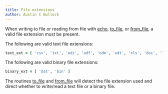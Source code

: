 ```yaml
---
title: File extensions
author: Austin C Bullock
---
```


When writing to file or reading from file with [echo](../Ref/echo.html), [to_file](../Ref/to_file.html), or [from_file](../Ref/from_file.html), a valid file extension must be present.

The following are valid text file extensions:

```fortran
text_ext = [ 'csv', 'txt', 'ods', 'odf', 'odm', 'odt', 'xls', 'doc', 'log', 'rtf', 'org', 'dbf' ]
```

The following are valid binary file extensions:

```fortran
binary_ext = [ 'dat', 'bin' ]
```

The routines [to_file](../Ref/to_file.html) and [from_file](../Ref/from_file.html) will detect the file extension used and direct whether to write/read a text file or a binary file.
